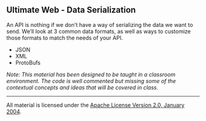 ## Ultimate Web - Data Serialization
An API is nothing if we don’t have a way of serializing the data we want to send. We’ll look at 3 common data formats, as well as ways to customize those formats to match the needs of your API.

* JSON
* XML
* ProtoBufs

*Note: This material has been designed to be taught in a classroom environment. The code is well commented but missing some of the contextual concepts and ideas that will be covered in class.*

___
All material is licensed under the [Apache License Version 2.0, January 2004](http://www.apache.org/licenses/LICENSE-2.0).
